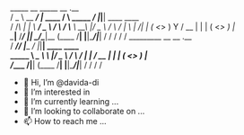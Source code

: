 
   _____          __            _____          __  .__               
  /  _  \  __ ___/  |_  ____   /     \ _____ _/  |_|__| ____   ____  
 /  /_\  \|  |  \   __\/  _ \ /  \ /  \\__  \\   __\  |/  _ \ /    \ 
/    |    \  |  /|  | (  <_> )    Y    \/ __ \|  | |  (  <_> )   |  \
\____|__  /____/ |__|  \____/\____|__  (____  /__| |__|\____/|___|  /
        \/                           \/     \/                    \/ 
                         _________ __          __  .__               
                        /   _____//  |______ _/  |_|__| ____   ____  
                        \_____  \\   __\__  \\   __\  |/  _ \ /    \ 
                        /        \|  |  / __ \|  | |  (  <_> )   |  \
                       /_______  /|__| (____  /__| |__|\____/|___|  /
                               \/           \/                    \/ 

- 👋 Hi, I’m @davida-di
- 👀 I’m interested in 
- 🌱 I’m currently learning ...
- 💞️ I’m looking to collaborate on ...
- 📫 How to reach me ...

<!---
davida-di/davida-di is a ✨ special ✨ repository because its `README.md` (this file) appears on your GitHub profile.
You can click the Preview link to take a look at your changes.
--->
